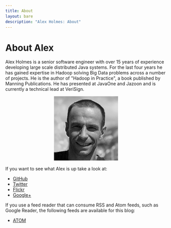 ```yaml
---
title: About
layout: bare
description: "Alex Holmes: About"
---
```


# About Alex

Alex Holmes is a senior software engineer with over 15 years of experience developing large scale
distributed Java systems. For the last four years he has gained expertise in Hadoop solving Big
Data problems across a number of projects. He is the author of "Hadoop in Practice", a book
published by Manning Publications. He has presented at JavaOne and Jazoon and is currently a
technical lead at VeriSign.

<div style="text-align:center;">
<img src="/images/me-bw-square1.png"/>
</div>

If you want to see what Alex is up take a look at:

* [GitHub](https://github.com/alexholmes)
* [Twitter](http://twitter.com/grep_alex)
* [Flickr](http://www.flickr.com/photos/aholmes/sets/)
* [Google+](https://plus.google.com/107999910219687346132?rel=author)

If you use a feed reader that can consume RSS and Atom feeds, such as Google Reader, the following
feeds are available for this blog:

* [ATOM](/atom.xml)